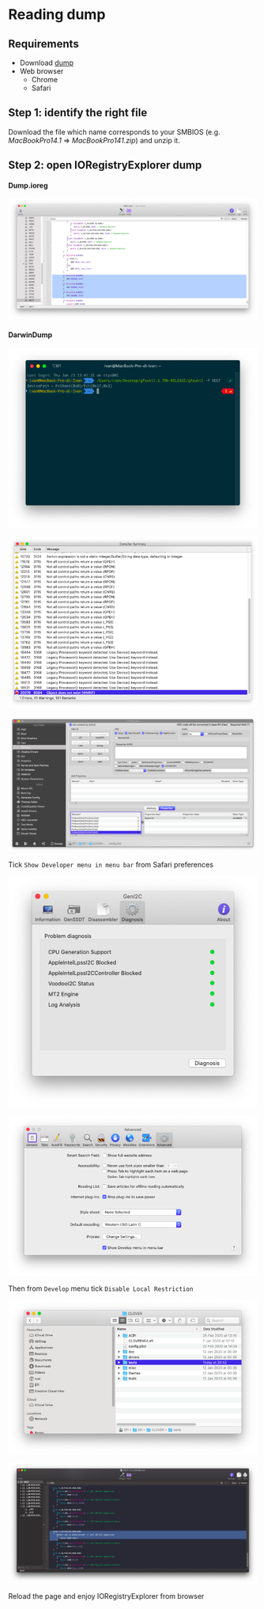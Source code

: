 # Reading dump

## Requirements

* Download [dump](https://github.com/dreamwhite/mammamia-marcello-vanilla-guides/tree/master/acpi/original-acpi-and-ioregistryexplorer-from-macs)
* Web browser
  * Chrome
  * Safari

## Step 1: identify the right file

Download the file which name corresponds to your SMBIOS \(e.g. _MacBookPro14.1_ =&gt; _MacBookPro141.zip_\) and unzip it.

## Step 2: open IORegistryExplorer dump

#### Dump.ioreg

![iMac Pro IORegistryExplorer dump](../../.gitbook/assets/image%20%2862%29.png)

#### DarwinDump 

![Open IORegFileViewer.html using Safari](../../.gitbook/assets/image%20%2875%29.png)

![](../../.gitbook/assets/image%20%2837%29.png)

![](../../.gitbook/assets/image%20%2843%29.png)

Tick `Show Developer menu in menu bar` from Safari preferences

![](../../.gitbook/assets/image%20%2840%29.png)

![](../../.gitbook/assets/image%20%284%29.png)

Then from `Develop` menu tick `Disable Local Restriction`

![](../../.gitbook/assets/image%20%28102%29.png)

![](../../.gitbook/assets/image%20%2899%29.png)

Reload the page and enjoy IORegistryExplorer from browser

## 

